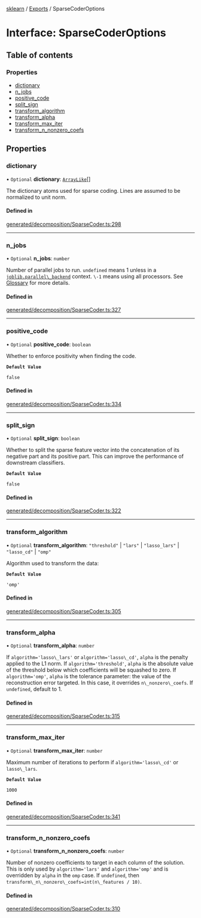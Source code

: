 [sklearn](../readme.md) / [Exports](../modules.md) / SparseCoderOptions

# Interface: SparseCoderOptions

## Table of contents

### Properties

- [dictionary](SparseCoderOptions.md#dictionary)
- [n\_jobs](SparseCoderOptions.md#n_jobs)
- [positive\_code](SparseCoderOptions.md#positive_code)
- [split\_sign](SparseCoderOptions.md#split_sign)
- [transform\_algorithm](SparseCoderOptions.md#transform_algorithm)
- [transform\_alpha](SparseCoderOptions.md#transform_alpha)
- [transform\_max\_iter](SparseCoderOptions.md#transform_max_iter)
- [transform\_n\_nonzero\_coefs](SparseCoderOptions.md#transform_n_nonzero_coefs)

## Properties

### dictionary

• `Optional` **dictionary**: [`ArrayLike`](../modules.md#arraylike)[]

The dictionary atoms used for sparse coding. Lines are assumed to be normalized to unit norm.

#### Defined in

[generated/decomposition/SparseCoder.ts:298](https://github.com/transitive-bullshit/scikit-learn-ts/blob/367336a/packages/sklearn/src/generated/decomposition/SparseCoder.ts#L298)

___

### n\_jobs

• `Optional` **n\_jobs**: `number`

Number of parallel jobs to run. `undefined` means 1 unless in a [`joblib.parallel\_backend`](https://joblib.readthedocs.io/en/latest/parallel.html#joblib.parallel_backend "(in joblib v1.3.0.dev0)") context. `\-1` means using all processors. See [Glossary](../../glossary.html#term-n_jobs) for more details.

#### Defined in

[generated/decomposition/SparseCoder.ts:327](https://github.com/transitive-bullshit/scikit-learn-ts/blob/367336a/packages/sklearn/src/generated/decomposition/SparseCoder.ts#L327)

___

### positive\_code

• `Optional` **positive\_code**: `boolean`

Whether to enforce positivity when finding the code.

**`Default Value`**

`false`

#### Defined in

[generated/decomposition/SparseCoder.ts:334](https://github.com/transitive-bullshit/scikit-learn-ts/blob/367336a/packages/sklearn/src/generated/decomposition/SparseCoder.ts#L334)

___

### split\_sign

• `Optional` **split\_sign**: `boolean`

Whether to split the sparse feature vector into the concatenation of its negative part and its positive part. This can improve the performance of downstream classifiers.

**`Default Value`**

`false`

#### Defined in

[generated/decomposition/SparseCoder.ts:322](https://github.com/transitive-bullshit/scikit-learn-ts/blob/367336a/packages/sklearn/src/generated/decomposition/SparseCoder.ts#L322)

___

### transform\_algorithm

• `Optional` **transform\_algorithm**: ``"threshold"`` \| ``"lars"`` \| ``"lasso_lars"`` \| ``"lasso_cd"`` \| ``"omp"``

Algorithm used to transform the data:

**`Default Value`**

`'omp'`

#### Defined in

[generated/decomposition/SparseCoder.ts:305](https://github.com/transitive-bullshit/scikit-learn-ts/blob/367336a/packages/sklearn/src/generated/decomposition/SparseCoder.ts#L305)

___

### transform\_alpha

• `Optional` **transform\_alpha**: `number`

If `algorithm='lasso\_lars'` or `algorithm='lasso\_cd'`, `alpha` is the penalty applied to the L1 norm. If `algorithm='threshold'`, `alpha` is the absolute value of the threshold below which coefficients will be squashed to zero. If `algorithm='omp'`, `alpha` is the tolerance parameter: the value of the reconstruction error targeted. In this case, it overrides `n\_nonzero\_coefs`. If `undefined`, default to 1.

#### Defined in

[generated/decomposition/SparseCoder.ts:315](https://github.com/transitive-bullshit/scikit-learn-ts/blob/367336a/packages/sklearn/src/generated/decomposition/SparseCoder.ts#L315)

___

### transform\_max\_iter

• `Optional` **transform\_max\_iter**: `number`

Maximum number of iterations to perform if `algorithm='lasso\_cd'` or `lasso\_lars`.

**`Default Value`**

`1000`

#### Defined in

[generated/decomposition/SparseCoder.ts:341](https://github.com/transitive-bullshit/scikit-learn-ts/blob/367336a/packages/sklearn/src/generated/decomposition/SparseCoder.ts#L341)

___

### transform\_n\_nonzero\_coefs

• `Optional` **transform\_n\_nonzero\_coefs**: `number`

Number of nonzero coefficients to target in each column of the solution. This is only used by `algorithm='lars'` and `algorithm='omp'` and is overridden by `alpha` in the `omp` case. If `undefined`, then `transform\_n\_nonzero\_coefs=int(n\_features / 10)`.

#### Defined in

[generated/decomposition/SparseCoder.ts:310](https://github.com/transitive-bullshit/scikit-learn-ts/blob/367336a/packages/sklearn/src/generated/decomposition/SparseCoder.ts#L310)
